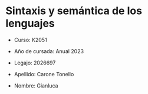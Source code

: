 # Sintaxis y semántica de los lenguajes

* Curso: K2051

* Año de cursada: Anual 2023

* Legajo: 2026697

* Apellido: Carone Tonello

* Nombre: Gianluca

